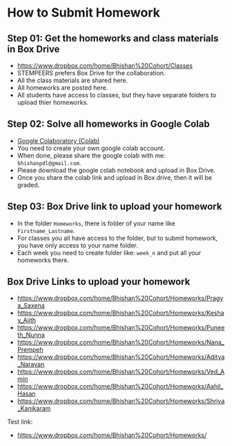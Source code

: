 # How to Submit Homework

## Step 01: Get the homeworks and class materials in Box Drive
- https://www.dropbox.com/home/Bhishan%20Cohort/Classes
- STEMPEERS prefers Box Drive for the collaboration.
- All the class materials are shared here.
- All homeworks are posted here.
- All students have access to classes, but they have separate folders to upload thier homeworks.

## Step 02: Solve all homeworks in Google Colab
- [Google Colaboratory (Colab)](https://colab.research.google.com/)
- You need to create your own google colab account.
- When done, please share the google colab with me: `bhishanpdl@gmail.com`.
- Please download the google colab notebook and upload in Box Drive.
- Once you share the colab link and upload in Box drive, then it will be graded.


## Step 03: Box Drive link to upload your homework
- In the folder `Homeworks`, there is folder of your name like `Firstname_Lastname`.
- For classes you all have access to the folder, but to submit homework, you have only access to your name folder.
- Each week you need to create folder like: `week_n` and put all your homeworks there.


## Box Drive Links to upload your homework
- https://www.dropbox.com/home/Bhishan%20Cohort/Homeworks/Pragya_Saxena  
- https://www.dropbox.com/home/Bhishan%20Cohort/Homeworks/Keshav_Ajith  
- https://www.dropbox.com/home/Bhishan%20Cohort/Homeworks/Puneeth_Nunna  
- https://www.dropbox.com/home/Bhishan%20Cohort/Homeworks/Nana_Prempeh  
- https://www.dropbox.com/home/Bhishan%20Cohort/Homeworks/Aditya_Narayan  
- https://www.dropbox.com/home/Bhishan%20Cohort/Homeworks/Ved_Amin  
- https://www.dropbox.com/home/Bhishan%20Cohort/Homeworks/Aahil_Hasan  
- https://www.dropbox.com/home/Bhishan%20Cohort/Homeworks/Shriya_Kanikaram


Test link:
- https://www.dropbox.com/home/Bhishan%20Cohort/Homeworks/

